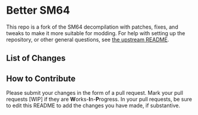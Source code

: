 # Better SM64

This repo is a fork of the SM64 decompilation with patches, fixes, and tweaks to make it more suitable for modding.
For help with setting up the repository, or other general questions, see [the upstream README](https://github.com/n64decomp/sm64/blob/master/README.md).

## List of Changes

## How to Contribute

Please submit your changes in the form of a pull request. Mark your pull requests [WIP] if they are **W**orks-**I**n-**P**rogress. In your pull requests, be sure to edit this README to add the changes you have made, if substantive.
